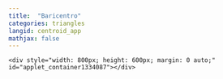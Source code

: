 ```yaml
---
title:  "Baricentro"
categories: triangles
langid: centroid_app
mathjax: false
---
```



  <script type="text/javascript" src="http://www.geogebratube.org/scripts/deployggb.js"></script>
  <script type="text/javascript">
    var applet1334087 = new GGBApplet({material_id: "1334087", borderColor:"#FFFFFF"}, true);
    window.onload = function() {
        applet1334087.inject('applet_container1334087', 'preferHTML5');
    	}
	</script>
	
	<div style="width: 800px; height: 600px; margin: 0 auto;" id="applet_container1334087"></div>
